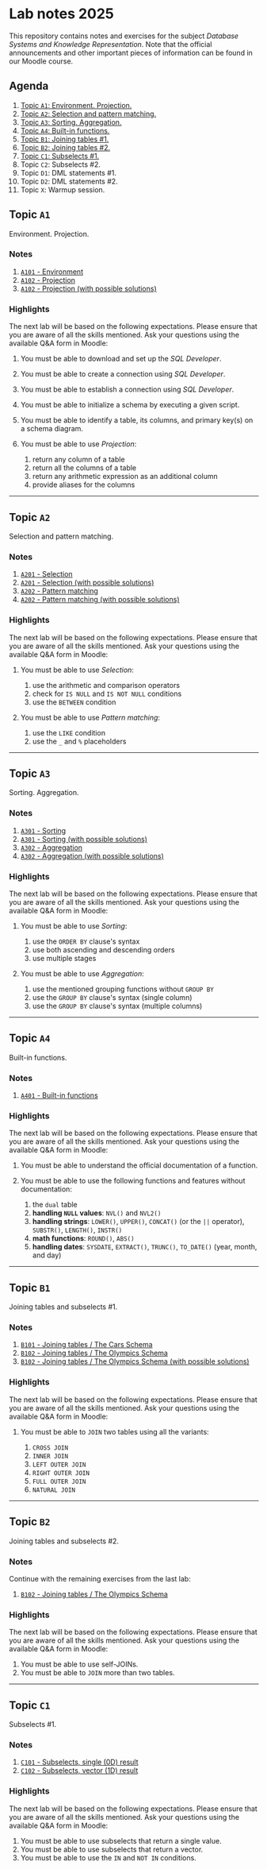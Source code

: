 # Lab notes 2025

This repository contains notes and exercises for the subject *Database Systems and Knowledge Representation*. Note that the official announcements and other important pieces of information can be found in our Moodle course.

## Agenda

1. [Topic `A1`: Environment. Projection.](#topic-a1)
1. [Topic `A2`: Selection and pattern matching.](#topic-a2)
1. [Topic `A3`: Sorting. Aggregation.](#topic-a3)
1. [Topic `A4`: Built-in functions.](#topic-a4)
1. [Topic `B1`: Joining tables #1.](#topic-b1)
1. [Topic `B2`: Joining tables #2.](#topic-b2)
1. [Topic `C1`: Subselects #1.](#topic-c1)
1. Topic `C2`: Subselects #2.
1. Topic `D1`: DML statements #1.
1. Topic `D2`: DML statements #2.
1. Topic `X`: Warmup session.

## Topic `A1`

Environment. Projection.

### Notes

1. [`A101` - Environment](./A101-environment.md)
1. [`A102` - Projection](./A102-projection.md)
1. [`A102` - Projection (with possible solutions)](./A102-projection-full.md)

### Highlights

The next lab will be based on the following expectations. Please ensure that you are aware of all the skills mentioned. Ask your questions using the available Q&A form in Moodle:

1. You must be able to download and set up the *SQL Developer*.
1. You must be able to create a connection using *SQL Developer*.
1. You must be able to establish a connection using *SQL Developer*.
1. You must be able to initialize a schema by executing a given script.
1. You must be able to identify a table, its columns, and primary key(s) on a schema diagram.
1. You must be able to use *Projection*:

   1. return any column of a table
   1. return all the columns of a table
   1. return any arithmetic expression as an additional column
   1. provide aliases for the columns

---

## Topic `A2`

Selection and pattern matching.

### Notes

1. [`A201` - Selection](./A201-selection.md)
1. [`A201` - Selection (with possible solutions)](./A201-selection-full.md)
1. [`A202` - Pattern matching](./A202-pattern-matching.md)
1. [`A202` - Pattern matching (with possible solutions)](./A202-pattern-matching-full.md)

### Highlights

The next lab will be based on the following expectations. Please ensure that you are aware of all the skills mentioned. Ask your questions using the available Q&A form in Moodle:

1. You must be able to use *Selection*:

   1. use the arithmetic and comparison operators
   1. check for `IS NULL` and `IS NOT NULL` conditions
   1. use the `BETWEEN` condition

1. You must be able to use *Pattern matching*:
   1. use the `LIKE` condition
   1. use the `_` and `%` placeholders

---

## Topic `A3`

Sorting. Aggregation.

### Notes

1. [`A301` - Sorting](./A301-sorting.md)
1. [`A301` - Sorting (with possible solutions)](./A301-sorting-full.md)
1. [`A302` - Aggregation](./A302-aggregation.md)
1. [`A302` - Aggregation (with possible solutions)](./A302-aggregation-full.md)

### Highlights

The next lab will be based on the following expectations. Please ensure that you are aware of all the skills mentioned. Ask your questions using the available Q&A form in Moodle:

1. You must be able to use *Sorting*:

   1. use the `ORDER BY` clause's syntax
   1. use both ascending and descending orders
   1. use multiple stages

1. You must be able to use *Aggregation*:

   1. use the mentioned grouping functions without `GROUP BY`
   1. use the `GROUP BY` clause's syntax (single column)
   1. use the `GROUP BY` clause's syntax (multiple columns)

---

## Topic `A4`

Built-in functions.

### Notes

1. [`A401` - Built-in functions](./A401-built-in-functions.md)

### Highlights

The next lab will be based on the following expectations. Please ensure that you are aware of all the skills mentioned. Ask your questions using the available Q&A form in Moodle:

1. You must be able to understand the official documentation of a function.
1. You must be able to use the following functions and features without documentation:

   1. the `dual` table
   1. **handling `NULL` values**: `NVL()` and `NVL2()`
   1. **handling strings**: `LOWER()`, `UPPER()`, `CONCAT()` (or the `||` operator), `SUBSTR()`, `LENGTH()`, `INSTR()`
   1. **math functions**: `ROUND()`, `ABS()`
   1. **handling dates**: `SYSDATE`, `EXTRACT()`, `TRUNC()`, `TO_DATE()` (year, month, and day)

---

## Topic `B1`

Joining tables and subselects #1.

### Notes

1. [`B101` - Joining tables / The Cars Schema](./B101-join-cars-schema.md)
1. [`B102` - Joining tables / The Olympics Schema](./B102-join-olympics-schema.md)
1. [`B102` - Joining tables / The Olympics Schema (with possible solutions)](./B102-join-olympics-schema-full.md)

### Highlights

The next lab will be based on the following expectations. Please ensure that you are aware of all the skills mentioned. Ask your questions using the available Q&A form in Moodle:

1. You must be able to `JOIN` two tables using all the variants:

   1. `CROSS JOIN`
   1. `INNER JOIN`
   1. `LEFT OUTER JOIN`
   1. `RIGHT OUTER JOIN`
   1. `FULL OUTER JOIN`
   1. `NATURAL JOIN`

---

## Topic `B2`

Joining tables and subselects #2.

### Notes

Continue with the remaining exercises from the last lab:

1. [`B102` - Joining tables / The Olympics Schema](./B102-join-olympics-schema.md)

### Highlights

The next lab will be based on the following expectations. Please ensure that you are aware of all the skills mentioned. Ask your questions using the available Q&A form in Moodle:

1. You must be able to use self-JOINs.
1. You must be able to `JOIN` more than two tables.

---

## Topic `C1`

Subselects #1.

### Notes

1. [`C101` - Subselects, single (0D) result](./C101-subselects-0d.md)
1. [`C102` - Subselects, vector (1D) result](./C102-subselects-1d.md)

### Highlights

The next lab will be based on the following expectations. Please ensure that you are aware of all the skills mentioned. Ask your questions using the available Q&A form in Moodle:

1. You must be able to use subselects that return a single value.
1. You must be able to use subselects that return a vector.
1. You must be able to use the `IN` and `NOT IN` conditions.